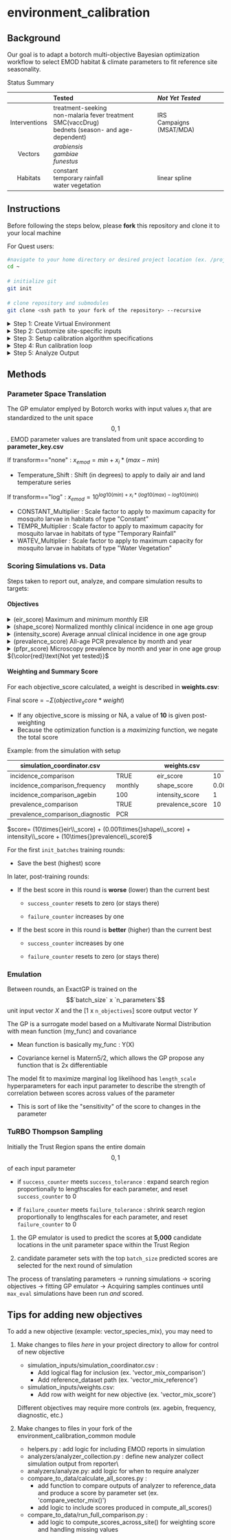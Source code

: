 # environment_calibration

## Background

Our goal is to adapt a botorch multi-objective Bayesian optimization workflow to select EMOD habitat & climate parameters to fit reference site seasonality.

Status Summary

|               | Tested                                                                                               | *Not Yet Tested*                              |
|:-------------:|:------------------------------------|:-------------------|
| Interventions | treatment-seeking<br>non-malaria fever treatment<br>SMC(vaccDrug)<br>bednets (season- and age-dependent) | IRS<br>Campaigns (MSAT/MDA)|
|    Vectors    | *arabiensis*<br>*gambiae*<br>*funestus*                                                              |                                               |
|   Habitats    | constant<br>temporary rainfall<br>water vegetation                                                   | linear spline                                 |

## Instructions

Before following the steps below, please **fork** this repository and clone it to your local machine

For Quest users:

``` bash
#navigate to your home directory or desired project location (ex. /projects/<your_net_id>/)
cd ~

# initialize git
git init

# clone repository and submodules
git clone <ssh path to your fork of the repository> --recursive
```

<details>

<summary>Step 1: Create Virtual Environment</summary>

<br> To start, create a virtual environment containing botorch, idmtools, emodpy, and other required packages.

**Example:** Creating an environment named `pytorch_test` inside my home directory `my_environments` folder

``` bash
module purge all
module load mamba
mamba create --prefix=/home/tmh6260/my_environments/pytorch_test -c conda-forge pytorch=1.11[build=cuda112*] numpy python=3.9 cudatoolkit=11.2
```
Running the three lines above will produce the following output:

```bash

                  __    __    __    __
                 /  \  /  \  /  \  /  \
                /    \/    \/    \/    \
███████████████/  /██/  /██/  /██/  /████████████████████████
              /  / \   / \   / \   / \  \____
             /  /   \_/   \_/   \_/   \    o \__,
            / _/                       \_____/  `
            |/
        ███╗   ███╗ █████╗ ███╗   ███╗██████╗  █████╗
        ████╗ ████║██╔══██╗████╗ ████║██╔══██╗██╔══██╗
        ██╔████╔██║███████║██╔████╔██║██████╔╝███████║
        ██║╚██╔╝██║██╔══██║██║╚██╔╝██║██╔══██╗██╔══██║
        ██║ ╚═╝ ██║██║  ██║██║ ╚═╝ ██║██████╔╝██║  ██║
        ╚═╝     ╚═╝╚═╝  ╚═╝╚═╝     ╚═╝╚═════╝ ╚═╝  ╚═╝

        mamba (1.4.2) supported by @QuantStack

        GitHub:  https://github.com/mamba-org/mamba
        Twitter: https://twitter.com/QuantStack

█████████████████████████████████████████████████████████████


Looking for: ['pytorch=1.11[build=cuda112*]', 'numpy', 'python=3.9', 'cudatoolkit=11.2']

error    libmamba Could not open lockfile '/hpc/software/mamba/23.1.0/pkgs/cache/cache.lock'
error    libmamba Could not open lockfile '/hpc/software/mamba/23.1.0/pkgs/cache/cache.lock'
warning  libmamba Could not parse state file: Could not load cache state: [json.exception.type_error.302] type must be string, but is null
warning  libmamba Could not remove state file "/hpc/software/mamba/23.1.0/pkgs/cache/09cdf8bf.state.json": Permission denied
conda-forge/noarch                                  19.8MB @   4.9MB/s  4.4s
conda-forge/linux-64                                46.3MB @   4.6MB/s 10.6s
Transaction

  Prefix: /home/tmh6260/my_environments/pytorch_test

  Updating specs:

   - pytorch=1.11[build=cuda112*]
   - numpy
   - python=3.9
   - cudatoolkit=11.2


  Package                Version  Build                  Channel                    Size
──────────────────────────────────────────────────────────────────────────────────────────
  Install:
──────────────────────────────────────────────────────────────────────────────────────────

  + _libgcc_mutex            0.1  conda_forge            conda-forge/linux-64     Cached
  + _openmp_mutex            4.5  2_kmp_llvm             conda-forge/linux-64     Cached
  + bzip2                  1.0.8  h4bc722e_7             conda-forge/linux-64     Cached
  + ca-certificates    2024.8.30  hbcca054_0             conda-forge/linux-64     Cached
  + cffi                  1.17.1  py39h15c3d72_0         conda-forge/linux-64     Cached
  + cuda-version            11.2  hb11dac2_3             conda-forge/noarch       Cached
  + cudatoolkit           11.2.2  hc23eb0c_13            conda-forge/linux-64     Cached
  + cudnn               8.9.7.29  hbc23b4c_3             conda-forge/linux-64     Cached
  + ld_impl_linux-64        2.43  h712a8e2_2             conda-forge/linux-64      669kB
  + libblas                3.9.0  16_linux64_mkl         conda-forge/linux-64     Cached
  + libcblas               3.9.0  16_linux64_mkl         conda-forge/linux-64     Cached
  + libffi                 3.4.2  h7f98852_5             conda-forge/linux-64     Cached
  + libgcc                14.2.0  h77fa898_1             conda-forge/linux-64      849kB
  + libgcc-ng             14.2.0  h69a702a_1             conda-forge/linux-64       54kB
  + libhwloc              2.11.1  default_hecaa2ac_1000  conda-forge/linux-64     Cached
  + libiconv                1.17  hd590300_2             conda-forge/linux-64     Cached
  + liblapack              3.9.0  16_linux64_mkl         conda-forge/linux-64     Cached
  + libnsl                 2.0.1  hd590300_0             conda-forge/linux-64     Cached
  + libprotobuf           3.20.3  h3eb15da_0             conda-forge/linux-64     Cached
  + libsqlite             3.47.0  hadc24fc_1             conda-forge/linux-64      875kB
  + libstdcxx             14.2.0  hc0a3c3a_1             conda-forge/linux-64        4MB
  + libstdcxx-ng          14.2.0  h4852527_1             conda-forge/linux-64       54kB
  + libuuid               2.38.1  h0b41bf4_0             conda-forge/linux-64     Cached
  + libxcrypt             4.4.36  hd590300_1             conda-forge/linux-64     Cached
  + libxml2               2.13.4  h064dc61_2             conda-forge/linux-64      689kB
  + libzlib                1.3.1  hb9d3cd8_2             conda-forge/linux-64       61kB
  + llvm-openmp           19.1.3  h024ca30_0             conda-forge/linux-64        3MB
  + magma                  2.5.4  hc72dce7_4             conda-forge/linux-64     Cached
  + mkl                 2022.2.1  h6508926_16999         conda-forge/linux-64     Cached
  + nccl                2.23.4.1  h03a54cd_2             conda-forge/linux-64      134MB
  + ncurses                  6.5  he02047a_1             conda-forge/linux-64     Cached
  + ninja                 1.12.1  h297d8ca_0             conda-forge/linux-64     Cached
  + numpy                 1.26.4  py39h474f0d3_0         conda-forge/linux-64     Cached
  + openssl                3.3.2  hb9d3cd8_0             conda-forge/linux-64     Cached
  + pip                   24.3.1  pyh8b19718_0           conda-forge/noarch          1MB
  + pycparser               2.22  pyhd8ed1ab_0           conda-forge/noarch       Cached
  + python                3.9.20  h13acc7a_1_cpython     conda-forge/linux-64       24MB
  + python_abi               3.9  5_cp39                 conda-forge/linux-64     Cached
  + pytorch               1.11.0  cuda112py39ha0cca9b_1  conda-forge/linux-64     Cached
  + readline                 8.2  h8228510_1             conda-forge/linux-64     Cached
  + setuptools            75.3.0  pyhd8ed1ab_0           conda-forge/noarch        780kB
  + sleef                    3.7  h1b44611_0             conda-forge/linux-64        2MB
  + tbb                2021.13.0  h84d6215_0             conda-forge/linux-64     Cached
  + tk                    8.6.13  noxft_h4845f30_101     conda-forge/linux-64     Cached
  + typing_extensions     4.12.2  pyha770c72_0           conda-forge/noarch       Cached
  + tzdata                 2024b  hc8b5060_0             conda-forge/noarch        122kB
  + wheel                 0.44.0  pyhd8ed1ab_0           conda-forge/noarch       Cached
  + xz                     5.2.6  h166bdaf_0             conda-forge/linux-64     Cached

  Summary:

  Install: 48 packages

  Total download: 172MB

──────────────────────────────────────────────────────────────────────────────────────────


Confirm changes: [Y/n] **Y**
```

When the prompt appears asking you to Confirm changes: [Y/n]. **Enter 'Y'**

``` bash
libzlib                                             61.0kB @ 214.5kB/s  0.3s

Downloading and Extracting Packages
tzdata                                             122.4kB @ 273.1kB/s  0.1s
Preparing transaction: done
Verifying transaction: done━━━━━━━━━━━━━━━━━━━━━━━━━━━━━━━━━━━━━━━━━━━━━━━━━━━━━━━━━━━━━━━━━━━━━━━━━━━━━━━━━━━━━━━━━━━━━━━━━━━━━━━━━━━━━━━━━━━━━━━━━━━━━━━━━━━━━━━━━━━━━━━━━━━━━━━━━━━━━━━━━━━━━━━━━━━━━━━━━━━━━━━━━━━━━━━━━━━━━━━━━━━━━━━━━━━━━━━━━━━━━━━━━━━━━━━━━━━━━━━━━━━━━━━━━━━━━━━━━━━━━━━━━━━━━ 171.6MB / 171.6MB                            2.9s
Executing transaction: \ By downloading and using the CUDA Toolkit conda packages, you accept the terms and conditions of the CUDA End User License Agreement (EULA): https://docs.nvidia.com/cuda/eula/index.html
[+] 8.2s
\ By downloading and using the cuDNN conda packages, you accept the terms and conditions of the NVIDIA cuDNN EULA -━━━━━━━━━━━━━━━━━━━━━━━━━━━━━━━━━━━━━━━━━━━━━━━━━━━━━━━━━━━━━━━━━━━━━━━━━━━━━━━━━━━━━━━━━━━━━━━━━━━━━━━━━━━━━━━━━━━━━━━━━━━━━━━━━━━━━━━━━━━━━━━━━━━━━━━━━━━━━━━━━━━━━━━━━━━━━━━━━━━━━ 171.6MB / 171.6MB                            2.9s
  https://docs.nvidia.com/deeplearning/cudnn/sla/index.html
[+] 8.1s
/ wnloading      ━━━━━━━━━━━━━━━━━━━━━━━━━━━━━━━━━━━━━━━━━━━━━━━━━━━━━━━━━━━━━━━━━━━━━━━━━━━━━━━━━━━━━━━━━━━━━━━━━━━━━━━━━━━━━━━━━━━━━━━━━━━━━━━━━━━━━━━━━━━━━━━━━━━━━━━━━━━━━━━━━━━━━━━━━━━━━━━━━━━━━━━━━━━━━━━━━━━━━━━━━━━━━━━━━━━━━━━━━━━━━━━━━━━━━━━━━━━━━━━━━━━━━━━━━━━━━━━━━━━━━━━━━━━━━━━━━━━━━━━ 171.6MB / 171.6MB                            2.9s
done
python                                              23.7MB @  26.0MB/s  0.4s
To activate this environment, use                  133.5MB @  46.1MB/s  2.4s
[+] 7.7s
     $ mamba activate /home/tmh6260/my_environments/pytorch_test━━━━━━━━━━━━━━━━━━━━━━━━━━━━━━━━━━━━━━━━━━━━━━━━━━━━━━━━━━━━━━━━━━━━━━━━━━━━━━━━━━━━━━━━━━━━━━━━━━━━━━━━━━━━━━━━━━━━━━━━━━━━━━━━━━━━━━━━━━━━━━━━━━━━━━━━━━━━━━━━━━━━━━━━━━━━━━━━━━━━━━━━━━━━━━━━━━━━━━━━━━━━━━━━━━━━━━━━━━━━━━━━━━━━━━━━ 171.6MB / 171.6MB                            2.9s

To deactivate an active environment, use

     $ mamba deactivate
```

Activate your virtual environment

``` bash
source activate /home/tmh6260/my_environments/pytorch_test
```

Add 2 additional conda packages

``` bash
conda install icu=75.1
conda install zstd=1.5.6
```

Some packages need to be installed or specified using `pip`. To add them:

``` bash
# pip install others emodpy-malaria and idmtools
pip install emodpy-malaria --ignore-installed --index-url=https://packages.idmod.org/api/pypi/pypi-production/simple 
# pip install idm_tools_platform_slurm
pip install idmtools_platform_slurm --ignore-installed --index-url=https://packages.idmod.org/api/pypi/pypi-production/simple
# pip install others from requirements.txt
pip install -r /projects/b1139/environments/emodpy-torch/requirements.txt
# pip install a few more required packages 
pip install gpytorch
pip install botorch==0.8.1
pip install seaborn
```

</details>

<details>

<summary>Step 2: Customize site-specific inputs</summary>

<br>

0.  Update **VENV_PATH** in manifest.py and supply the same virtual environment to the placeholder in sbatch_run_calib.sh

1.  Describe reference site simulation options

    -   Example **simulation_coordinator.csv**

        | option                           | value                                       | description                                                          |
        |-----------------|-----------------|--------------------------------------|
        | site                             | Nanoro                                      | site name                                                            |
        | lat                              | 12.68                                       | site latitude                                                        |
        | lon                              | -2.19                                       | site longitude                                                       |
        | climate_start_year               | 2010                                        | First year of climate data to request from ERA5                      |
        | climate_year_dur                 | 10                                          | \# years of climate data to pull from ERA5                           |
        | pop                              | 1000                                        | simulated population                                                 |
        | birth_rate                       | 38                                          | Crude birth rate for site                                            |
        | prev0                            | 0.2                                         | Initial prevalence to supply to demographics file                    |
        | nSims                            | 1                                           | \# of random seeds to simulate                                       |
        | simulation_start_year            | 1960                                        | Day 0 of simulation is Jan 1 of this year                            |
        | simulation_years                 | 60                                          | \# of years to simulate (Jan 1- Dec 31)                              |
        | demographics_filepath            | demographics_files/Nanoro_demographics.json | <site>\_demographics.json if using create_files.py                   |
        | NMF_filepath                     | nonmalarial_fevers/nmf_rates_generic.csv    | blank if not applicable                                              |
        | CM_filepath                      | cm/Nanoro_case_management.csv               | blank if not applicable                                              |
        | SMC_filepath                     |                                             | "file describing SMC campaigns                                       |
        | ITN_filepath                     | itn/Nanoro_ITN.csv                          | "file describing ITN distribution campaigns                          |
        | ITN_age_filepath                 | itn/ITN_age.csv                             | "file describing age-based patterns in ITN usage                     |
        | ITN_season_filepath              | itn/ITN_season.csv                          | "file describing seasonal patterns in ITN usage                      |
        | vector_filepath                  | vectors/vectors.csv                         | file describing mix of vector species and their ecology              |
        | prevalence_comparison            | TRUE                                        | include a measure of prevalence in scoring?                          |
        | prevalence_comparison_reference  | pcr_prevalence_AllAge.csv                   | reference dataset for prevalence                                     |
        | prevalence_comparison_frequency  | monthly                                     | """monthly"" or ""annual"" (not tested)"                             |
        | prevalence_comparison_diagnostic | PCR                                         | """PCR"" or ""Microscopy"" or ""RDT"""                               |
        | incidence_comparison             | TRUE                                        | include a measure of clinical incidence in scoring?                  |
        | incidence_comparison_reference   | routine_incidence_by_district.csv           | reference dataset for incidence                                      |
        | incidence_comparison_frequency   | monthly                                     | """monthly"" or ""annual"""                                          |
        | incidence_comparison_agebin      | 100                                         | agebin (within incidence_comparison_reference) to use for comparison |

    -   Related .csv files for *vectors* and *interventions*

        -   Example: vectors/vectors.csv

            |  species   | fraction | anthropophily | indoor_feeding | constant | temp_rain | water_veg |
            |:---------:|:---------:|:---------:|:---------:|:---------:|:---------:|:---------:|
            |  gambiae   |   0.9    |     0.74      |      0.9       |    1     |     1     |     0     |
            |  funestus  |   0.05   |      0.5      |      0.86      |    1     |     0     |     1     |
            | arabiensis |   0.05   |     0.88      |      0.5       |    1     |     1     |     0     |

        -   Example: interventions/cm/case_management.csv

            | year | month | day | duration |     trigger     | age_min | age_max |  coverage   | rate | drug |
            |:----:|:-----:|:---:|:--------:|:---------------:|:-------:|:-------:|:-----------:|:----:|:----:|
            | 2005 |   1   |  1  |   1825   | NewClinicalCase |    0    |    5    | 0.153903191 | 0.3  |  AL  |
            | 2005 |   1   |  1  |   1825   | NewClinicalCase |    5    |   15    | 0.092341914 | 0.3  |  AL  |
            | 2005 |   1   |  1  |   1825   | NewClinicalCase |   15    |   115   | 0.061561276 | 0.3  |  AL  |
            | 2005 |   1   |  1  |   1825   |  NewSevereCase  |    0    |   115   |     0.6     | 0.5  |  AL  |
            | 2010 |   1   |  1  |   365    | NewClinicalCase |    0    |    5    | 0.153903191 | 0.3  |  AL  |
            | 2010 |   1   |  1  |   365    | NewClinicalCase |    5    |   15    | 0.092341914 | 0.3  |  AL  |
            | 2010 |   1   |  1  |   365    | NewClinicalCase |   15    |   115   | 0.061561276 | 0.3  |  AL  |
            | 2010 |   1   |  1  |   365    |  NewSevereCase  |    0    |   115   |     0.6     | 0.5  |  AL  |

2.  run **create_files.py** to generate climate and demographics files.

    -   Files created inside simulation_inputs/:
        -   demographics_files/*site*\_demographics.json
        -   site_climate/*site*/...
    -   If you already have files:
        -   supply the path to the desired demographics file inside simulation_coordinator.csv 'demographics_filepath' row
        -   copy climate files into folder site_climate/*site*/

</details>

<details>

<summary>Step 3: Setup calibration algorithm specifications</summary>

<br>

1.  Define input parameter sampling space

    -   Example **parameter_key.csv**

        |               parameter               | min | max | transformation |
        |:-------------------------------------:|:---:|:---:|:--------------:|
        |           Temperature Shift           | -5  |  5  |      none      |
        |      Constant Habitat Multiplier      | -4  |  4  |      log       |
        | Temporary Rainfall Habitat Multiplier | -4  |  4  |      log       |
        |  Water Vegetation Habitat Multiplier  | -4  |  4  |      log       |

2.  Refine scoring system

    -   Example **weights.csv**

        |    objective     | weight |                                     |
        |:----------------:|:------:|-------------------------------------|
        |   shape_score    | 0.001  | *Normalized monthly incidence*      |
        | intensity_score  |  0.1   | *Average annual clinical incidence* |
        | prevalence_score |  0.1   | *Monthly all-age prevalence*        |
        |    eir_score     |  10.0  | *EIR threshold*                     |

3.  Set up calibration scheme

    -   Example **calibration_coordinator.csv**

        | init_size | init_batches | batch_size | max_eval | failure_limit |
        |:---------:|:------------:|:----------:|:--------:|:-------------:|
        |   1000    |      1       |    200     |   5000   |       2       |

</details>

<details>

<summary>Step 4: Run calibration loop</summary>

<br>

1.  edit **run_calib.py** with updated experiment name

2.  run **`sbatch sbatch_run_calib.sh`**

</details>

<details>

<summary>Step 5: Analyze Output</summary>

<br>

The output files automatically created by the calibration loop are found in simulations/output/`exp_label`:

Output from each round of calibration 0-`n_batches`:

-   LF_0/

    -   translated_params.csv

    *Files pertaining to the best-scoring parameter set, if a new one is identified*

    -   emod.best.csv  
        | |parameter|param_set|unit_value|emod_value|min|max|team_default|transformation|type|
        |-|---------|---------|----------|----------|---|---|------------|--------------|----|
        |0|Temperature_Shift|||||||||
        |1|CONST_Multiplier|||||||||
        |2|TEMPR_Multiplier|||||||||
        |3|WATEV_Multiplier|||||||||     
    -   emod.ymax.txt : best score so far, y_max  
    -   EIR_range.csv :  
        | |param_set|minEIR|maxEIR|
        |-|---------|------|------|
        |||||  
    -   ACI.csv  
        | |param_set|agebin|Inc|
        |-|---------|------|------|
        |||||  
    -   incidence\_`site`.png  
        ![alt text](sample_output/incidence_Nanoro.png)
    -   prevalence\_`site`.png
        ![alt text](sample_output/prevalence_Nanoro.png)
      

    *A copy of the simulation_output folder containing analyzed outputs*

    -   SO/`site`/
        -   InsetChart.csv\
        -   ...\
        -   finished.txt

-   ...\

-   LF\_`n_batches`/

    -   translated_params.csv\
    -   SO/`site`/
        -   InsetChart.csv
        -   ...
        -   finished.txt

For any round in which there was an improvement in overall score will contain all of the same files shown above for LF_0. If no improvment, only those shown for LF\_<n_batches> above will appear.

Additionally, plots of score and parameter convergence over time can be produced by running **post_calibration_plots.Rmd**, with the appropriate <exp_label>.

This produces new files inside simulations/output/<exp_label>:

-   performance/
    -   scores/
        -   scores_total.png\
        -   scores_by_objective.png\
    -   parameters/
        -   unit_parameters.png\
        -   emod_parameters.png

</details>

## Methods

### Parameter Space Translation

The GP emulator emplyed by Botorch works with input values $x_{i}$ that are standardized to the unit space $$0,1$$. EMOD parameter values are translated from unit space according to **parameter_key.csv**

If transform=="none" : $x_{emod} = min + x_{i}*(max-min)$

-   Temperature_Shift : Shift (in degrees) to apply to daily air and land temperature series 

If transform=="log" : $x_{emod} = 10^{log10(min)+x_{i}*(log10(max)-log10(min))}$

-   CONSTANT_Multiplier : Scale factor to apply to maximum capacity for mosquito larvae in habitats of type "Constant"
-   TEMPR_Multiplier : Scale factor to apply to maximum capacity for mosquito larvae in habitats of type "Temporary Rainfall"
-   WATEV_Multiplier : Scale factor to apply to maximum capacity for mosquito larvae in habitats of type "Water Vegetation"

### Scoring Simulations vs. Data

Steps taken to report out, analyze, and compare simulation results to targets:

#### Objectives

<details>

<summary>(eir_score) Maximum and minimum monthly EIR</summary>

-   Report: InsetChart
-   Analyzer: InsetChartAnalyzer
-   Output: InsetChart.csv
-   Scoring: `check_EIR_threshold(site)`
    -   Filter to last 10 years of simulation
    -   Sum daily EIR to monthly EIR in each month-year-run
    -   Average EIR in each month-year across runs
    -   Calculate minimum and maximum EIR across all month-years
    -   If any monthly EIR **\>= 100** or any monthly EIR **== 0** : score = 1
        -   Else, score = 0\

</details>

<details>

<summary>(shape_score) Normalized monthly clinical incidence in one age group</summary>

-   Report: MalariaSummaryReport
-   Analyzer: MonthlyIncidenceAnalyzer
-   Output: ClinicalIncidence_monthly.csv
-   Scoring: `compare_incidence_shape(site,agebin)`
    -   Filter to target agebin
    -   Find max incidence each year
    -   Normalize monthly incidence within each year (month / max)
    -   Average normalized incidence per month across years
    -   Score = $log(\frac{pop_{ref}!(pop_{sim}+1)!}{(pop_{ref}+pop_{sim}+1)!} * \frac{(cases_{ref}+(cases_{sim})!}{(cases_{ref}!cases_{sim}!} * \frac{(pop_{ref}-(cases_{ref})!(pop_{sim}-cases_{sim})!}{((pop_{ref}-(cases_{ref})+(pop_{sim}-cases_{sim}))!})$
        -   ${\color{red}\text{Currently hard-coded with presumed reference and simulation population of 1000}}$

</details>

<details>

<summary>(intensity_score) Average annual clinical incidence in one age group</summary>

-   Report: MalariaSummaryReport
-   Analyzer: MonthlyIncidenceAnalyzer
-   Output: ClinicalIncidence_monthly.csv
-   Scoring: `compare_annual_incidence(site,agebin)`
    -   Filter to target agebin
    -   Average annual incidence across months in each year
    -   Average annual incidence across years
    -   Score = $e^{((|incidence_{sim}-incidence_{ref}|) / incidence_{ref})}$

</details>

<details>

<summary>(prevalence_score) All-age PCR prevalence by month and year</summary>

-   Report: InsetChart
-   Analyzer: InsetChart Analyzer
-   Output: InsetChart.csv
-   Scoring: `compare_all_age_PCR_prevalence(site)`
    -   Average PCR Parasite Prevalence in each month-year across runs
    -   Score each month-year as $\sqrt{|prev_{sim}-prev_{ref}|^2}$
    -   Average score across month-years

</details>

<details>

<summary>(pfpr_score) Microscopy prevalence by month and year in one age group ${\color{red}\text{Not yet tested}}$</summary>

-   Report: MalariaSummaryReport\
-   Analyzer: MonthlyPfPRAnalyzer
-   Output: PfPR_monthly.csv
-   Scoring: `compare_PfPR_prevalence(site,agebin)`
    -   Filter to target agebin
    -   Average PfPR in each month-year across runs
    -   Score each month-year as $\sqrt{|pfpr_{sim}-pfpr_{ref}|^2}$
    -   Average score across month-years

</details>

#### Weighting and Summary Score

For each objective_score calculated, a weight is described in **weights.csv**:

Final score = $-\Sigma (objective_score*weight)$  
- If any objective_score is missing or NA, a value of **10** is given post-weighting
- Because the optimization function is a *maximizing* function, we negate the total score

Example: from the simulation with setup

| simulation_coordinator.csv       |         |     |     | weights.csv      |       |
|----------------------------------|---------|-----|-----|------------------|-------|
| incidence_comparison             | TRUE    |     |     | eir_score        | 10    |
| incidence_comparison_frequency   | monthly |     |     | shape_score      | 0.001 |
| incidence_comparison_agebin      | 100     |     |     | intensity_score  | 1     |
| prevalence_comparison            | TRUE    |     |     | prevalence_score | 10    |
| prevalence_comparison_diagnostic | PCR     |     |     |                  |       |

$score= (10\times{}eir\\_score) + (0.001\times{}shape\\_score) + intensity\\_score + (10\times{}prevalence\\_score)$

For the first `init_batches` training rounds:  
- Save the best (highest) score

In later, post-training rounds:

-   If the best score in this round is **worse** (lower) than the current best

    -   `success_counter` resets to zero (or stays there)

    -   `failure_counter` increases by one

-   If the best score in this round is **better** (higher) than the current best

    -   `success_counter` increases by one

    -   `failure_counter` resets to zero (or stays there)

### Emulation

Between rounds, an ExactGP is trained on the $$`batch_size` x `n_parameters`$$ unit input vector $X$ and the [1 x `n_objectives`] score output vector $Y$

The GP is a surrogate model based on a Multivarate Normal Distribution with mean function (my_func) and covariance

-   Mean function is basically my_func : Y(X)

-   Covariance kernel is Matern5/2, which allows the GP propose any function that is 2x differentiable

The model fit to maximize marginal log likelihood has `length_scale` hyperparameters for each input parameter to describe the strength of correlation between scores across values of the parameter

-   This is sort of like the "sensitivity" of the score to changes in the parameter

### TuRBO Thompson Sampling

Initially the Trust Region spans the entire domain $$0,1$$ of each input parameter

-   if `success_counter` meets `success_tolerance` : expand search region proportionally to lengthscales for each parameter, and reset `success_counter` to 0

-   if `failure_counter` meets `failure_tolerance` : shrink search region proportionally to lengthscales for each parameter, and reset `failure_counter` to 0

1.  the GP emulator is used to predict the scores at **5,000** candidate locations in the unit parameter space within the Trust Region

2.  candidate parameter sets with the top `batch_size` predicted scores are selected for the next round of simulation

The process of translating parameters -\> running simulations -\> scoring objectives -\> fitting GP emulator -\> Acquiring samples continues until `max_eval` simulations have been run *and* scored.

## Tips for adding new objectives

To add a new objective (example: vector_species_mix), you may need to

1.  Make changes to files *here* in your project directory to allow for control of new objective

    -   simulation_inputs/simulation_coordinator.csv :
        -   Add logical flag for inclusion (ex. 'vector_mix_comparison')
        -   Add reference_dataset path (ex. 'vector_mix_reference')
    -   simulation_inputs/weights.csv:
        -   Add row with weight for new objective (ex. 'vector_mix_score')

    Different objectives may require more controls (ex. agebin, frequency, diagnostic, etc.)

2.  Make changes to files in your fork of the environment_calibration_common module

    -   helpers.py : add logic for including EMOD reports in simulation
    -   analyzers/analyzer_collection.py : define new analyzer collect simulation output from reporter\
    -   analyzers/analyze.py: add logic for when to require analyzer
    -   compare_to_data/calculate_all_scores.py :
        -   add function to compare outputs of analyzer to reference_data and produce a score by parameter set (ex. 'compare_vector_mix()')
        -   add logic to include scores produced in compute_all_scores()
    -   compare_to_data/run_full_comparison.py :
        -   add logic to compute_scores_across_site() for weighting score and handling missing values
